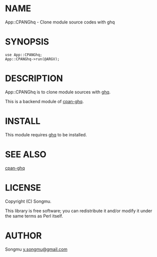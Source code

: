 # NAME

App::CPANGhq - Clone module source codes with ghq

# SYNOPSIS

    use App::CPANGhq;
    App::CPANGhq->run(@ARGV);

# DESCRIPTION

App::CPANGhq is to clone module sources with [ghq](https://github.com/motemen/ghq).

This is a backend module of [cpan-ghq](http://search.cpan.org/perldoc?cpan-ghq).

# INSTALL

This module requires [ghq](https://github.com/motemen/ghq) to be installed.

# SEE ALSO

[cpan-ghq](http://search.cpan.org/perldoc?cpan-ghq)

# LICENSE

Copyright (C) Songmu.

This library is free software; you can redistribute it and/or modify
it under the same terms as Perl itself.

# AUTHOR

Songmu <y.songmu@gmail.com>
